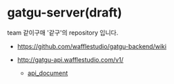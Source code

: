 # gatgu-server(draft)


team 같이구매 '같구'의  repository 입니다.


- https://github.com/wafflestudio/gatgu-backend/wiki

- http://gatgu-api.wafflestudio.com/v1/
  - [api_document](https://www.notion.so/API-DOC-d710c8e83be648019689fa8b3f50a219)


